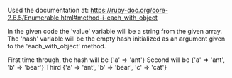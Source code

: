 Used the documentation at:
https://ruby-doc.org/core-2.6.5/Enumerable.html#method-i-each_with_object

In the given code the 'value' variable will be a string from the given array.
The 'hash' variable will be the empty hash initialized as an argument given
to the 'each_with_object' method.

First time through, the hash will be {'a' => 'ant'}
Second will be {'a' => 'ant', 'b' => 'bear'}
Third {'a' => 'ant', 'b' => 'bear', 'c' => 'cat'}